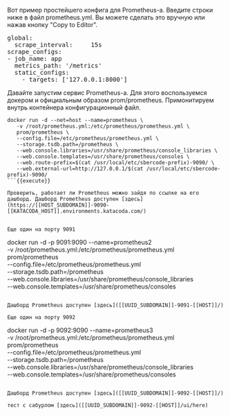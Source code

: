 Вот пример простейшего конфига для Prometheus-a. Введите строки ниже в файл prometheus.yml. Вы можете сделать это вручную или нажав кнопку "Copy to Editor".

<pre class="file" data-filename="prometheus.yml" data-target="replace">
global:
  scrape_interval:     15s
scrape_configs:
- job_name: app
  metrics_path: '/metrics'
  static_configs:
    - targets: ['127.0.0.1:8000']
</pre>

Давайте запустим сервис Prometheus-a. Для этого воспользуемся докером и официальным образом prom/prometheus. Примонитируем внутрь контейнера конфигурационный файл.

```
docker run -d --net=host --name=prometheus \
   -v /root/prometheus.yml:/etc/prometheus/prometheus.yml \
   prom/prometheus \
   --config.file=/etc/prometheus/prometheus.yml \
   --storage.tsdb.path=/prometheus \
   --web.console.libraries=/usr/share/prometheus/console_libraries \
   --web.console.templates=/usr/share/prometheus/consoles \
   --web.route-prefix=$(cat /usr/local/etc/sbercode-prefix)-9090/ \
   --web.external-url=http://127.0.0.1/$(cat /usr/local/etc/sbercode-prefix)-9090/
```{{execute}}

Проверить, работает ли Prometheus можно зайдя по ссылке на его дашборд. Дашборд Prometheus доступен [здесь](https://[[HOST_SUBDOMAIN]]-9090-[[KATACODA_HOST]].environments.katacoda.com/)


Еще один на порту 9091
```
docker run -d -p 9091:9090 --name=prometheus2 \
   -v /root/prometheus.yml:/etc/prometheus/prometheus.yml \
   prom/prometheus \
   --config.file=/etc/prometheus/prometheus.yml \
   --storage.tsdb.path=/prometheus \
   --web.console.libraries=/usr/share/prometheus/console_libraries \
   --web.console.templates=/usr/share/prometheus/consoles
```{{execute}}

Дашборд Prometheus доступен [здесь]([[UUID_SUBDOMAIN]]-9091-[[HOST]]/)

Еще один на порту 9092
```
docker run -d -p 9092:9090 --name=prometheus3 \
   -v /root/prometheus.yml:/etc/prometheus/prometheus.yml \
   prom/prometheus \
   --config.file=/etc/prometheus/prometheus.yml \
   --storage.tsdb.path=/prometheus \
   --web.console.libraries=/usr/share/prometheus/console_libraries \
   --web.console.templates=/usr/share/prometheus/consoles
```{{execute}}

Дашборд Prometheus доступен [здесь]([[UUID_SUBDOMAIN]]-9092-[[HOST]]/)

тест с сабурлом [здесь]([[UUID_SUBDOMAIN]]-9092-[[HOST]]/ui/here)